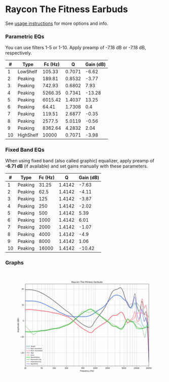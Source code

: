 # Raycon The Fitness Earbuds
See [usage instructions](https://github.com/jaakkopasanen/AutoEq#usage) for more options and info.

### Parametric EQs
You can use filters 1-5 or 1-10. Apply preamp of -7.18 dB or -7.18 dB, respectively.

|   # | Type      |   Fc (Hz) |      Q |   Gain (dB) |
|-----|-----------|-----------|--------|-------------|
|   1 | LowShelf  |    105.33 | 0.7071 |       -6.62 |
|   2 | Peaking   |    189.81 | 0.8532 |       -3.77 |
|   3 | Peaking   |    742.93 | 0.6802 |        7.93 |
|   4 | Peaking   |   5266.35 | 0.7341 |      -13.28 |
|   5 | Peaking   |   6015.42 | 1.4037 |       13.25 |
|   6 | Peaking   |     64.41 | 1.7308 |        0.4  |
|   7 | Peaking   |    119.51 | 2.6877 |       -0.35 |
|   8 | Peaking   |   2577.5  | 5.0119 |       -0.56 |
|   9 | Peaking   |   8362.64 | 4.2832 |        2.04 |
|  10 | HighShelf |  10000    | 0.7071 |       -3.98 |

### Fixed Band EQs
When using fixed band (also called graphic) equalizer, apply preamp of **-6.71 dB** (if available) and set gains manually with these parameters.

|   # | Type    |   Fc (Hz) |      Q |   Gain (dB) |
|-----|---------|-----------|--------|-------------|
|   1 | Peaking |     31.25 | 1.4142 |       -7.63 |
|   2 | Peaking |     62.5  | 1.4142 |       -4.11 |
|   3 | Peaking |    125    | 1.4142 |       -3.87 |
|   4 | Peaking |    250    | 1.4142 |       -2.02 |
|   5 | Peaking |    500    | 1.4142 |        5.39 |
|   6 | Peaking |   1000    | 1.4142 |        6.01 |
|   7 | Peaking |   2000    | 1.4142 |       -1.07 |
|   8 | Peaking |   4000    | 1.4142 |       -4.9  |
|   9 | Peaking |   8000    | 1.4142 |        1.06 |
|  10 | Peaking |  16000    | 1.4142 |      -10.42 |

### Graphs
![](./Raycon%20The%20Fitness%20Earbuds.png)
